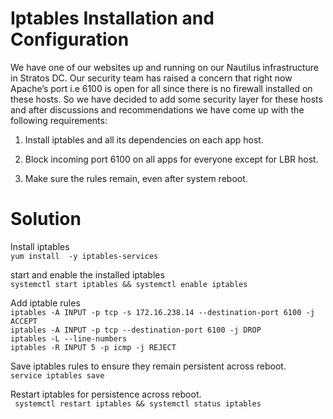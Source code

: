 # Iptables Installation and Configuration
We have one of our websites up and running on our Nautilus infrastructure in Stratos DC. Our security team has raised a concern that right now Apache’s port i.e 6100 is open for all since there is no firewall installed on these hosts. So we have decided to add some security layer for these hosts and after discussions and recommendations we have come up with the following requirements:



1. Install iptables and all its dependencies on each app host.


2. Block incoming port 6100 on all apps for everyone except for LBR host.


3. Make sure the rules remain, even after system reboot.

# Solution
Install iptables  
`yum install  -y iptables-services`  

start and enable the installed iptables  
`systemctl start iptables && systemctl enable iptables`  

Add iptable rules  
`iptables -A INPUT -p tcp -s 172.16.238.14 --destination-port 6100 -j ACCEPT`  
`iptables -A INPUT -p tcp --destination-port 6100 -j DROP`  
`iptables -L --line-numbers`  
`iptables -R INPUT 5 -p icmp -j REJECT`  

Save iptables rules to ensure they remain persistent across reboot.  
`service iptables save`

Restart iptables for persistence across reboot.  
` systemctl restart iptables && systemctl status iptables`  

